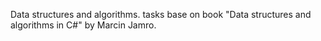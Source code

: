 Data structures and algorithms.
tasks base on book "Data structures and algorithms in C#" by Marcin Jamro.